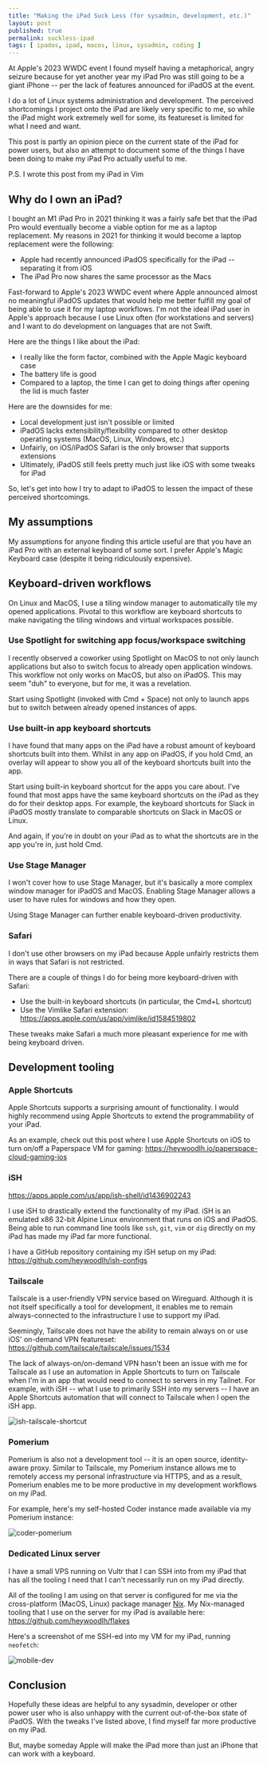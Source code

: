 ```yaml
---
title: "Making the iPad Suck Less (for sysadmin, development, etc.)"
layout: post
published: true
permalink: suckless-ipad
tags: [ ipados, ipad, macos, linux, sysadmin, coding ]
---
```


At Apple's 2023 WWDC event I found myself having a metaphorical, angry seizure because for yet another year my iPad Pro was still going to be a giant iPhone -- per the lack of features announced for iPadOS at the event.

I do a lot of Linux systems administration and development. The perceived shortcomings I project onto the iPad are likely very specific to me, so while the iPad might work extremely well for some, its featureset is limited for what I need and want.

This post is partly an opinion piece on the current state of the iPad for power users, but also an attempt to document some of the things I have been doing to make my iPad Pro actually useful to me.

P.S. I wrote this post from my iPad in Vim

## Why do I own an iPad?

I bought an M1 iPad Pro in 2021 thinking it was a fairly safe bet that the iPad Pro would eventually become a viable option for me as a laptop replacement. My reasons in 2021 for thinking it would become a laptop replacement were the following:
- Apple had recently announced iPadOS specifically for the iPad -- separating it from iOS
- The iPad Pro now shares the same processor as the Macs

Fast-forward to Apple's 2023 WWDC event where Apple announced almost no meaningful iPadOS updates that would help me better fulfill my goal of being able to use it for my laptop workflows. I'm not the ideal iPad user in Apple's approach because I use Linux often (for workstations and servers) and I want to do development on languages that are not Swift.

Here are the things I like about the iPad:
- I really like the form factor, combined with the Apple Magic keyboard case
- The battery life is good
- Compared to a laptop, the time I can get to doing things after opening the lid is much faster

Here are the downsides for me:
- Local development just isn't possible or limited
- iPadOS lacks extensibility/flexibility compared to other desktop operating systems (MacOS, Linux, Windows, etc.)
- Unfairly, on iOS/iPadOS Safari is the only browser that supports extensions
- Ultimately, iPadOS still feels pretty much just like iOS with some tweaks for iPad

So, let's get into how I try to adapt to iPadOS to lessen the impact of these perceived shortcomings.

## My assumptions

My assumptions for anyone finding this article useful are that you have an iPad Pro with an external keyboard of some sort. I prefer Apple's Magic Keyboard case (despite it being ridiculously expensive).

## Keyboard-driven workflows

On Linux and MacOS, I use a tiling window manager to automatically tile my opened applications. Pivotal to this workflow are keyboard shortcuts to make navigating the tiling windows and virtual workspaces possible.

### Use Spotlight for switching app focus/workspace switching

I recently observed a coworker using Spotlight on MacOS to not only launch applications but also to switch focus to already open application windows. This workflow not only works on MacOS, but also on iPadOS. This may seem "duh" to everyone, but for me, it was a revelation.

Start using Spotlight (invoked with Cmd + Space) not only to launch apps but to switch between already opened instances of apps.

### Use built-in app keyboard shortcuts

I have found that many apps on the iPad have a robust amount of keyboard shortcuts built into them. Whilst in any app on iPadOS, if you hold Cmd, an overlay will appear to show you all of the keyboard shortcuts built into the app.

Start using built-in keyboard shortcut for the apps you care about. I've found that most apps have the same keyboard shortcuts on the iPad as they do for their desktop apps. For example, the keyboard shortcuts for Slack in iPadOS mostly translate to comparable shortcuts on Slack in MacOS or Linux.

And again, if you're in doubt on your iPad as to what the shortcuts are in the app you're in, just hold Cmd.

### Use Stage Manager

I won't cover how to use Stage Manager, but it's basically a more complex window manager for iPadOS and MacOS. Enabling Stage Manager allows a user to have rules for windows and how they open.

Using Stage Manager can further enable keyboard-driven productivity.

### Safari

I don't use other browsers on my iPad because Apple unfairly restricts them in ways that Safari is not restricted.

There are a couple of things I do for being more keyboard-driven with Safari:
- Use the built-in keyboard shortcuts (in particular, the Cmd+L shortcut)
- Use the Vimlike Safari extension: https://apps.apple.com/us/app/vimlike/id1584519802

These tweaks make Safari a much more pleasant experience for me with being keyboard driven.

## Development tooling

### Apple Shortcuts

Apple Shortcuts supports a surprising amount of functionality. I would highly recommend using Apple Shortcuts to extend the programmability of your iPad.

As an example, check out this post where I use Apple Shortcuts on iOS to turn on/off a Paperspace VM for gaming: https://heywoodlh.io/paperspace-cloud-gaming-ios

### iSH

https://apps.apple.com/us/app/ish-shell/id1436902243

I use iSH to drastically extend the functionality of my iPad. iSH is an emulated x86 32-bit Alpine Linux environment that runs on iOS and iPadOS. Being able to run command line tools like `ssh`, `git`, `vim` or `dig` directly on my iPad has made my iPad far more functional.

I have a GitHub repository containing my iSH setup on my iPad: https://github.com/heywoodlh/ish-configs

### Tailscale

Tailscale is a user-friendly VPN service based on Wireguard. Although it is not itself specifically a tool for development, it enables me to remain always-connected to the infrastructure I use to support my iPad.

Seemingly, Tailscale does not have the ability to remain always on or use iOS' on-demand VPN featureset: https://github.com/tailscale/tailscale/issues/1534

The lack of always-on/on-demand VPN hasn't been an issue with me for Tailscale as I use an automation in Apple Shortcuts to turn on Tailscale when I'm in an app that would need to connect to servers in my Tailnet. For example, with iSH -- what I use to primarily SSH into my servers -- I have an Apple Shortcuts automation that will connect to Tailscale when I open the iSH app.

![ish-tailscale-shortcut](../images/ish-tailscale.png "Ish Tailscale Shortcut")

### Pomerium

Pomerium is also not a development tool -- it is an open source, identity-aware proxy. Similar to Tailscale, my Pomerium instance allows me to remotely access my personal infrastructure via HTTPS, and as a result, Pomerium enables me to be more productive in my development workflows on my iPad.

For example, here's my self-hosted Coder instance made available via my Pomerium instance:

![coder-pomerium](../images/coder-pomerium.png "Coder via Pomerium")

### Dedicated Linux server

I have a small VPS running on Vultr that I can SSH into from my iPad that has all the tooling I need that I can't necessarily run on my iPad directly.

All of the tooling I am using on that server is configured for me via the cross-platform (MacOS, Linux) package manager [Nix](https://nixos.org). My Nix-managed tooling that I use on the server for my iPad is available here: https://github.com/heywoodlh/flakes

Here's a screenshot of me SSH-ed into my VM for my iPad, running `neofetch`:

![mobile-dev](../images/mobile-dev.png "Neofetch over SSH")

## Conclusion

Hopefully these ideas are helpful to any sysadmin, developer or other power user who is also unhappy with the current out-of-the-box state of iPadOS. With the tweaks I've listed above, I find myself far more productive on my iPad.

But, maybe someday Apple will make the iPad more than just an iPhone that can work with a keyboard.
